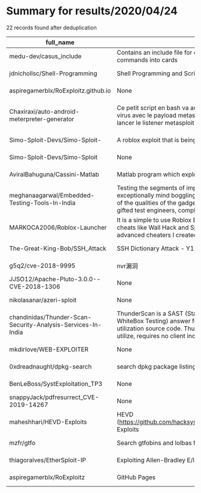 
# Summary for results/2020/04/24
    
22 records found after deduplication

| full_name | description | html_url | matched_list | matched_count | pushed_at | size | stargazers_count | language | forks_count |
|--------------------------------------------------------------|------------------------------------------------------------------------------------------------------------------------------------------------------------------------------------------------------------------------------------------------------------------|---------------------------------------------------------------------------------|---------------------------------------------|-----------------|---------------------------|--------|--------------------|------------|---------------|
| medu-dev/casus_include | Contains an include file for casus which controls injection of commands into cards | https://github.com/medu-dev/casus_include | ['command injection'] | 1 | 2020-04-24 17:28:32+00:00 | 3 | 0 | nan | 0 |
| jdnichollsc/Shell-Programming | Shell Programming and Scripting | https://github.com/jdnichollsc/Shell-Programming | ['shellcode'] | 1 | 2020-04-24 14:08:55+00:00 | 17 | 0 | nan | 1 |
| aspiregamerblx/RoExploitz.github.io | None | https://github.com/aspiregamerblx/RoExploitz.github.io | ['exploit'] | 1 | 2020-04-24 23:50:20+00:00 | 38 | 0 | HTML | 0 |
| Chaxiraxi/auto-android-meterpreter-generator | Ce petit script en bash va automatiquement créer sur le bureau un virus avec le payload metasploit android/meterpreter/reverse_tcp, et lancer le listener metasploit. | https://github.com/Chaxiraxi/auto-android-meterpreter-generator | ['metasploit module OR metasploit payload'] | 1 | 2020-04-24 20:18:46+00:00 | 1 | 0 | Shell | 0 |
| Simo-Sploit-Devs/Simo-Sploit- | A roblox exploit that is being worked on with updates | https://github.com/Simo-Sploit-Devs/Simo-Sploit- | ['exploit', 'sploit'] | 2 | 2020-04-24 21:38:23+00:00 | 3 | 0 | Roff | 0 |
| Simo-Sploit-Devs/Simo-Sploit | None | https://github.com/Simo-Sploit-Devs/Simo-Sploit | ['sploit'] | 1 | 2020-04-24 16:33:15+00:00 | 0 | 0 | | 0 |
| AviralBahuguna/Cassini-Matlab | Matlab program which exploits the data from Cassini spacecraft | https://github.com/AviralBahuguna/Cassini-Matlab | ['exploit'] | 1 | 2020-04-24 12:37:56+00:00 | 34 | 0 | MATLAB | 0 |
| meghanaagarwal/Embedded-Testing-Tools-In-India | Testing the segments of implanted frameworks is regularly an exceptionally mind boggling process. It requires significant learning of the qualities of the gadgets and stage. Alongside exceptionally gifted test engineers, complex test labs are basic. The te | https://github.com/meghanaagarwal/Embedded-Testing-Tools-In-India | ['remote code execution'] | 1 | 2020-04-24 08:56:55+00:00 | 0 | 0 | nan | 0 |
| MARKOCA2006/Roblox-Launcher | It is a simple to use Roblox Exploit. The Exploit implements simple cheats like Wall Hack and Speed Hack with easy to use buttons. For advanced cheaters I created an RLua coding site. | https://github.com/MARKOCA2006/Roblox-Launcher | ['exploit'] | 1 | 2020-04-24 14:36:07+00:00 | 488 | 2 | C# | 1 |
| The-Great-King-Bob/SSH_Attack | SSH Dictionary Attack - Y1 PoC | https://github.com/The-Great-King-Bob/SSH_Attack | ['attack poc'] | 1 | 2020-04-24 08:52:15+00:00 | 1 | 0 | Python | 0 |
| g5q2/cve-2018-9995 | nvr漏洞 | https://github.com/g5q2/cve-2018-9995 | ['cve-2'] | 1 | 2020-04-24 08:32:29+00:00 | 0 | 0 | | 0 |
| JJSO12/Apache-Pluto-3.0.0--CVE-2018-1306 | None | https://github.com/JJSO12/Apache-Pluto-3.0.0--CVE-2018-1306 | ['cve-2'] | 1 | 2020-04-24 06:36:37+00:00 | 1 | 0 | Python | 0 |
| nikolasanar/azeri-sploit | None | https://github.com/nikolasanar/azeri-sploit | ['sploit'] | 1 | 2020-04-24 06:12:26+00:00 | 5305 | 0 | Shell | 0 |
| chandinidas/Thunder-Scan-Security-Analysis-Services-In-India | ThunderScan is a SAST (Static Application Security Testing, WhiteBox Testing) answer for performing broad security reviews of utilization source code. ThunderScan is anything but difficult to utilize, requires no client include and can be sent during or af | https://github.com/chandinidas/Thunder-Scan-Security-Analysis-Services-In-India | ['command injection'] | 1 | 2020-04-24 05:20:41+00:00 | 0 | 0 | nan | 0 |
| mkdirlove/WEB-EXPLOITER | None | https://github.com/mkdirlove/WEB-EXPLOITER | ['exploit'] | 1 | 2020-04-24 05:18:50+00:00 | 4 | 1 | Python | 2 |
| 0xdreadnaught/dpkg-search | search dpkg package listings for possible exploits | https://github.com/0xdreadnaught/dpkg-search | ['exploit'] | 1 | 2020-04-24 00:45:46+00:00 | 4 | 0 | Shell | 0 |
| BenLeBoss/SystExploitation_TP3 | None | https://github.com/BenLeBoss/SystExploitation_TP3 | ['exploit'] | 1 | 2020-04-24 13:18:42+00:00 | 8 | 0 | C | 0 |
| snappyJack/pdfresurrect_CVE-2019-14267 | None | https://github.com/snappyJack/pdfresurrect_CVE-2019-14267 | ['cve-2'] | 1 | 2020-04-24 04:29:31+00:00 | 120 | 2 | | 1 |
| maheshhari/HEVD-Exploits | HEVD (https://github.com/hacksysteam/HackSysExtremeVulnerableDriver) Exploits | https://github.com/maheshhari/HEVD-Exploits | ['exploit'] | 1 | 2020-04-24 20:14:14+00:00 | 24 | 0 | C++ | 0 |
| mzfr/gtfo | Search gtfobins and lolbas files from your terminal | https://github.com/mzfr/gtfo | ['exploit'] | 1 | 2020-04-24 12:48:22+00:00 | 321 | 365 | Python | 71 |
| thiagoralves/EtherSploit-IP | Exploiting Allen-Bradley E/IP PLCs | https://github.com/thiagoralves/EtherSploit-IP | ['exploit', 'sploit'] | 2 | 2020-04-24 18:39:07+00:00 | 50 | 41 | C | 13 |
| aspiregamerblx/RoExploitz | GitHub Pages | https://github.com/aspiregamerblx/RoExploitz | ['exploit'] | 1 | 2020-04-24 23:57:17+00:00 | 379 | 0 | | 0 |
